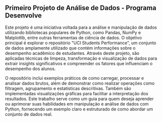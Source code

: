 ## Primeiro Projeto de Análise de Dados - Programa Desenvolve
Este projeto é uma iniciativa voltada para a análise e manipulação de dados utilizando bibliotecas populares de Python, como Pandas, NumPy e Matplotlib, entre outras ferramentas de ciência de dados. O objetivo principal é explorar o repositório "UCI Students Performance", um conjunto de dados amplamente utilizado que contém informações sobre o desempenho acadêmico de estudantes. Através deste projeto, são aplicadas técnicas de limpeza, transformação e visualização de dados para extrair insights significativos e compreender os fatores que influenciam o desempenho dos alunos.

O repositório inclui exemplos práticos de como carregar, processar e analisar dados brutos, além de demonstrar como realizar operações como filtragem, agrupamento e estatísticas descritivas. Também são implementadas visualizações gráficas para facilitar a interpretação dos resultados. Este trabalho serve como um guia para quem deseja aprender ou aprimorar suas habilidades em manipulação e análise de dados com Python, fornecendo um exemplo claro e estruturado de como abordar um conjunto de dados real.
